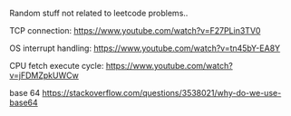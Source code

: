 Random stuff not related to leetcode problems..

TCP connection:
https://www.youtube.com/watch?v=F27PLin3TV0

OS interrupt handling:
https://www.youtube.com/watch?v=tn45bY-EA8Y

CPU fetch execute cycle:
https://www.youtube.com/watch?v=jFDMZpkUWCw

base 64
https://stackoverflow.com/questions/3538021/why-do-we-use-base64

